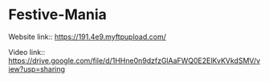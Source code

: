 # Festive-Mania
Website link::
https://191.4e9.myftpupload.com/

  Video link::
https://drive.google.com/file/d/1HHne0n9dzfzGlAaFWQ0E2ElKvKVkdSMV/view?usp=sharing

